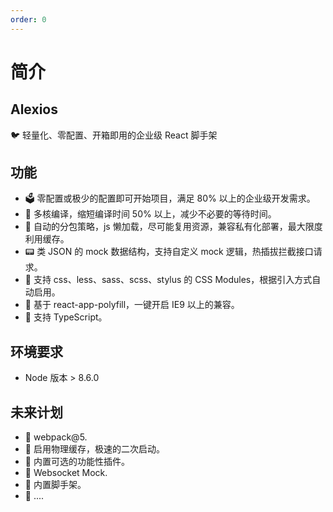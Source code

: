 ```yaml
---
order: 0
---
```


# 简介

## Alexios

🐦 轻量化、零配置、开箱即用的企业级 React 脚手架

## 功能

- 🗳️ 零配置或极少的配置即可开始项目，满足 80% 以上的企业级开发需求。
- 🚄 多核编译，缩短编译时间 50% 以上，减少不必要的等待时间。
- 🤖 自动的分包策略，js 懒加载，尽可能复用资源，兼容私有化部署，最大限度利用缓存。
- 📟 类 JSON 的 mock 数据结构，支持自定义 mock 逻辑，热插拔拦截接口请求。
- 📝 支持 css、less、sass、scss、stylus 的 CSS Modules，根据引入方式自动启用。
- 🧱 基于 react-app-polyfill，一键开启 IE9 以上的兼容。
- 👕 支持 TypeScript。

## 环境要求

- Node 版本 > 8.6.0

## 未来计划

- 🤩 webpack@5.
- 🤩 启用物理缓存，极速的二次启动。
- 🤩 内置可选的功能性插件。
- 🤩 Websocket Mock.
- 🤩 内置脚手架。
- 🤩 ....
